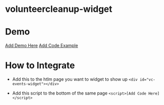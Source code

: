 # volunteercleanup-widget

# Demo

[Add Demo Here]()
[Add Code Example]()

# How to Integrate

- Add this to the htlm page you want to widget to show up
`<div id="vc-events-widget"></div>`

- Add this script to the bottom of the same page
`<script>[Add Code Here]</script>`
